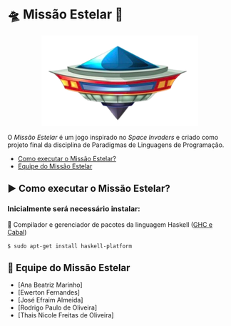 
# :flying_saucer: Missão Estelar :space_invader:
<p align=center>
  <img width=350 src="/Haskell/bmps/nave.bmp"/> 
</p>

O *Missão Estelar* é um jogo inspirado no *Space Invaders* e criado como projeto final da disciplina de Paradigmas de Linguagens de Programação.

- [Como executar o Missão Estelar?](#arrow_forward-como-executar-o-Missao-Estelar)
- [Equipe do Missão Estelar](#pushpin-equipe-do-Missao-Estelar)

## :arrow_forward: Como executar o Missão Estelar?
 
### Inicialmente será necessário instalar: 

:arrows_counterclockwise: Compilador e gerenciador de pacotes da linguagem Haskell ([GHC e Cabal](https://www.haskell.org/platform/linux.html))

  ```
  $ sudo apt-get install haskell-platform 
  ```

## :pushpin: Equipe do Missão Estelar

- [Ana Beatriz Marinho]
- [Ewerton Fernandes]
- [José Efraim Almeida]
- [Rodrigo Paulo de Oliveira]
- [Thais Nicole Freitas de Oliveira]
